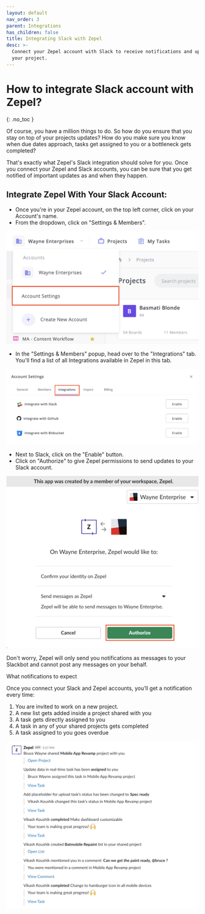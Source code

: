 ```yaml
---
layout: default
nav_order: 3
parent: Integrations
has_children: false
title: Integrating Slack with Zepel
desc: >-
  Connect your Zepel account with Slack to receive notifications and updates on
  your project.
---
```

# How to integrate Slack account with Zepel?

{: .no_toc }

Of course, you have a million things to do. So how do you ensure that you stay on top of your projects updates? How do you make sure you know when due dates approach, tasks get assigned to you or a bottleneck gets completed?

That's exactly what Zepel's Slack integration should solve for you. Once you connect your Zepel and Slack accounts, you can be sure that you get notified of important updates as and when they happen. 

## Integrate Zepel With Your Slack Account:

* Once you're in your Zepel account, on the top left corner, click on your Account's name.
* From the dropdown, click on "Settings & Members".

![Click on Settings & Members from Accounts dropdown](/assets/uploads/account-settings.png "Account Settings")

* In the "Settings & Members" popup, head over to the "Integrations" tab. You'll find a list of all Integrations available in Zepel in this tab.

![Head over to Integrations tab in Account Settings](/assets/uploads/integrations-tab.png "Integrations tab in Account Settings")

* Next to Slack, click on the "Enable" button.
* Click on "Authorize" to give Zepel permissions to send updates to your Slack account.

![Authorize Zepel in Slack to send you notifications](/assets/uploads/authorize-zepel-in-slack.png "Authorize in Slack")

Don't worry, Zepel will only send you notifications as messages to your Slackbot and cannot post any messages on your behalf. 

What notifications to expect

Once you connect your Slack and Zepel accounts, you’ll get a notification every time:

1. You are invited to work on a new project.
2. A new list gets added inside a project shared with you
3. A task gets directly assigned to you
4. A task in any of your shared projects gets completed
5. A task assigned to you goes overdue

![Get Zepel project notifications in Slack](/assets/uploads/zepel-notifications-on-slack.png "Zepel notifications in Slack")
